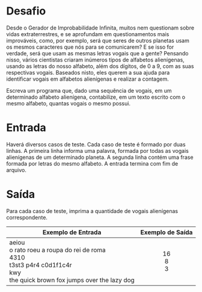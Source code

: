 # Desafio
Desde o Gerador de Improbabilidade Infinita, muitos nem questionam sobre vidas extraterrestres, e se aprofundam em questionamentos mais improváveis, como, por exemplo, será que seres de outros planetas usam os mesmos caracteres que nós para se comunicarem? E se isso for verdade, será que usam as mesmas letras vogais que a gente? Pensando nisso, vários cientistas criaram inúmeros tipos de alfabetos alienígenas, usando as letras do nosso alfabeto, além dos dígitos, de 0 a 9, com as suas respectivas vogais. Baseados nisto, eles querem a sua ajuda para identificar vogais em alfabetos alienígenas e realizar a contagem.

Escreva um programa que, dado uma sequência de vogais, em um determinado alfabeto alienígena, contabilize, em um texto escrito com o mesmo alfabeto, quantas vogais o mesmo possui.

# Entrada
Haverá diversos casos de teste. Cada caso de teste é formado por duas linhas. A primeira linha informa uma palavra, formada por todas as vogais alienígenas de um determinado planeta. A segunda linha contém uma frase formada por letras do mesmo alfabeto. A entrada termina com fim de arquivo.

# Saída
Para cada caso de teste, imprima a quantidade de vogais alienígenas correspondente.

| Exemplo de Entrada | Exemplo de Saída|
| ---|--- |
|aeiou</br>o rato roeu a roupa do rei de roma</br>4310</br>t3st3 p4r4 c0d1f1c4r</br>kwy</br>the quick brown fox jumps over the lazy dog|<div align="center">16</br>8</br>3</div>|